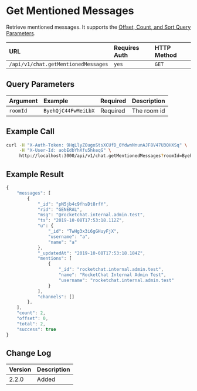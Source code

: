 # Get Mentioned Messages

Retrieve mentioned messages. It supports the [Offset, Count, and Sort Query Parameters](../../offset-and-count-and-sort-info.md).

| URL | Requires Auth | HTTP Method |
| :--- | :--- | :--- |
| `/api/v1/chat.getMentionedMessages` | `yes` | `GET` |

## Query Parameters

| Argument | Example | Required | Description |
| :--- | :--- | :--- | :--- |
| `roomId` | `ByehQjC44FwMeiLbX` | Required | The room id |

## Example Call

```bash
curl -H "X-Auth-Token: 9HqLlyZOugoStsXCUfD_0YdwnNnunAJF8V47U3QHXSq" \
     -H "X-User-Id: aobEdbYhXfu5hkeqG" \
     http://localhost:3000/api/v1/chat.getMentionedMessages?roomId=ByehQjC44FwMeiLbX
```

## Example Result

```javascript
{
    "messages": [
        {
            "_id": "pN5jb4c9fhsDt8rfY",
            "rid": "GENERAL",
            "msg": "@rocketchat.internal.admin.test",
            "ts": "2019-10-08T17:53:18.112Z",
            "u": {
                "_id": "TwHg3x3i6gGHuyFjX",
                "username": "a",
                "name": "a"
            },
            "_updatedAt": "2019-10-08T17:53:18.184Z",
            "mentions": [
                {
                    "_id": "rocketchat.internal.admin.test",
                    "name": "RocketChat Internal Admin Test",
                    "username": "rocketchat.internal.admin.test"
                }
            ],
            "channels": []
        },
    ],
    "count": 2,
    "offset": 0,
    "total": 2,
    "success": true
}
```

## Change Log

| Version | Description |
| :--- | :--- |
| 2.2.0 | Added |

